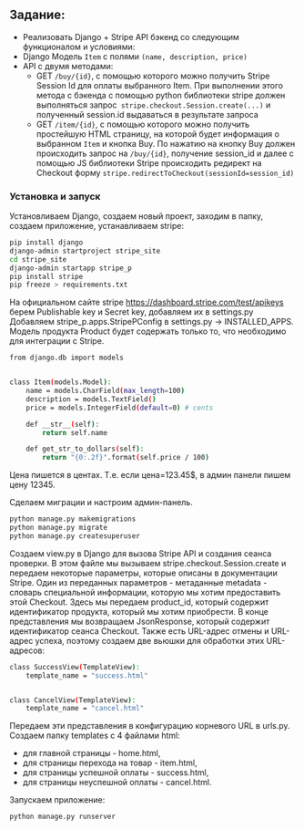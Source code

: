 Задание:
-------

* Реализовать Django + Stripe API бэкенд со следующим функционалом и условиями:
* Django Модель `Item` с полями `(name, description, price) `
* API с двумя методами:
    * GET `/buy/{id}`, c помощью которого можно получить Stripe Session Id для оплаты выбранного Item. При выполнении
      этого метода c бэкенда с помощью python библиотеки stripe должен выполняться
      запрос` stripe.checkout.Session.create(...)` и полученный session.id выдаваться в результате запроса
    * GET `/item/{id}`, c помощью которого можно получить простейшую HTML страницу, на которой будет информация о
      выбранном `Item` и кнопка Buy. По нажатию на кнопку Buy должен происходить запрос на `/buy/{id}`, получение
      session_id и далее с помощью JS библиотеки Stripe происходить редирект на Checkout
      форму `stripe.redirectToCheckout(sessionId=session_id)`


### Установка и запуск

Установливаем Django, создаем новый проект, заходим в папку, создаем приложение, устанавливаем stripe:

```bash
pip install django
django-admin startproject stripe_site
cd stripe_site
django-admin startapp stripe_p
pip install stripe
pip freeze > requirements.txt
```
На официальном сайте stripe https://dashboard.stripe.com/test/apikeys берем Publishable key и Secret key, добавляем их в settings.py
Добавляем stripe_p.apps.StripePConfig в settings.py -> INSTALLED_APPS.
Модель продукта Product будет содержать только то, что необходимо для интеграции с Stripe.

```bash
from django.db import models


class Item(models.Model):
    name = models.CharField(max_length=100)
    description = models.TextField()
    price = models.IntegerField(default=0) # cents

    def __str__(self):
        return self.name

    def get_str_to_dollars(self):
        return "{0:.2f}".format(self.price / 100)
```

Цена пишется в центах. Т.е. если цена=123.45$, в админ панели пишем цену 12345.

Сделаем миграции и настроим админ-панель.

```bash
python manage.py makemigrations
python manage.py migrate
python manage.py createsuperuser
```

Создаем view.py в Django для вызова Stripe API и создания сеанса проверки.
В этом файле мы вызываем stripe.checkout.Session.create и передаем некоторые параметры, которые описаны в документации Stripe.
Один из переданных параметров - метаданные metadata - словарь специальной информации, которую мы хотим предоставить этой Checkout. 
Здесь мы передаем product_id, который содержит идентификатор продукта, который мы хотим приобрести.
В конце представления мы возвращаем JsonResponse, который содержит идентификатор сеанса Checkout.
Также есть URL-адрес отмены и URL-адрес успеха, поэтому создаем две вьюшки для обработки этих URL-адресов:

```bash
class SuccessView(TemplateView):
    template_name = "success.html"


class CancelView(TemplateView):
    template_name = "cancel.html"
```
Передаем эти представления в конфигурацию корневого URL в urls.py.
Создаем папку templates с 4 файлами html:
 - для главной страницы - home.html,
 - для страницы перехода на товар - item.html,
 - для страницы успешной оплаты - success.html,
 - для страницы неуспешной оплаты - cancel.html.

Запускаем приложение:

```bash
python manage.py runserver
```
